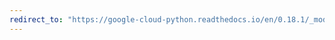 ```yaml
---
redirect_to: "https://google-cloud-python.readthedocs.io/en/0.18.1/_modules/gcloud/dns/connection.html"
---
```

